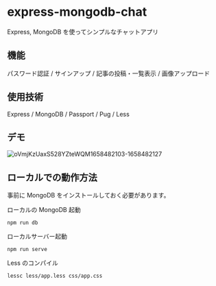 # express-mongodb-chat
Express, MongoDB を使ってシンプルなチャットアプリ

## 機能
パスワード認証 / サインアップ / 記事の投稿・一覧表示 / 画像アップロード

## 使用技術
Express / MongoDB / Passport / Pug / Less

## デモ

![oVmjKzUaxS528YZteWQM1658482103-1658482127](https://user-images.githubusercontent.com/46856574/180410278-55ad7491-3604-485d-a008-5fb2db4f3a10.gif)

## ローカルでの動作方法

事前に MongoDB をインストールしておく必要があります。

ローカルの MongoDB 起動
```
npm run db
```

ローカルサーバー起動
```
npm run serve
```

Less のコンパイル
```
lessc less/app.less css/app.css
```

